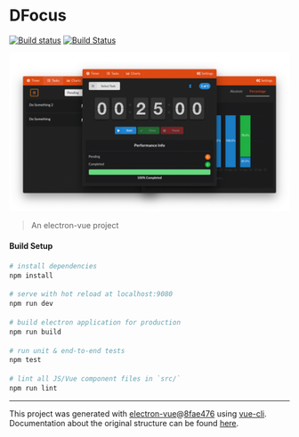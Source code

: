 # DFocus

[![Build status](https://ci.appveyor.com/api/projects/status/tb4wy32botgack6u/branch/master?svg=true)](https://ci.appveyor.com/project/dlanileonardo/dfocus/branch/master)
[![Build Status](https://travis-ci.org/dlanileonardo/dfocus.svg?branch=master)](https://travis-ci.org/dlanileonardo/dfocus)

<p align="center">
  <img src="./.github/images/screenshot.png">
</p>

> An electron-vue project

#### Build Setup

``` bash
# install dependencies
npm install

# serve with hot reload at localhost:9080
npm run dev

# build electron application for production
npm run build

# run unit & end-to-end tests
npm test

# lint all JS/Vue component files in `src/`
npm run lint
```


---

This project was generated with [electron-vue](https://github.com/SimulatedGREG/electron-vue)@[8fae476](https://github.com/SimulatedGREG/electron-vue/tree/8fae4763e9d225d3691b627e83b9e09b56f6c935) using [vue-cli](https://github.com/vuejs/vue-cli). Documentation about the original structure can be found [here](https://simulatedgreg.gitbooks.io/electron-vue/content/index.html).
